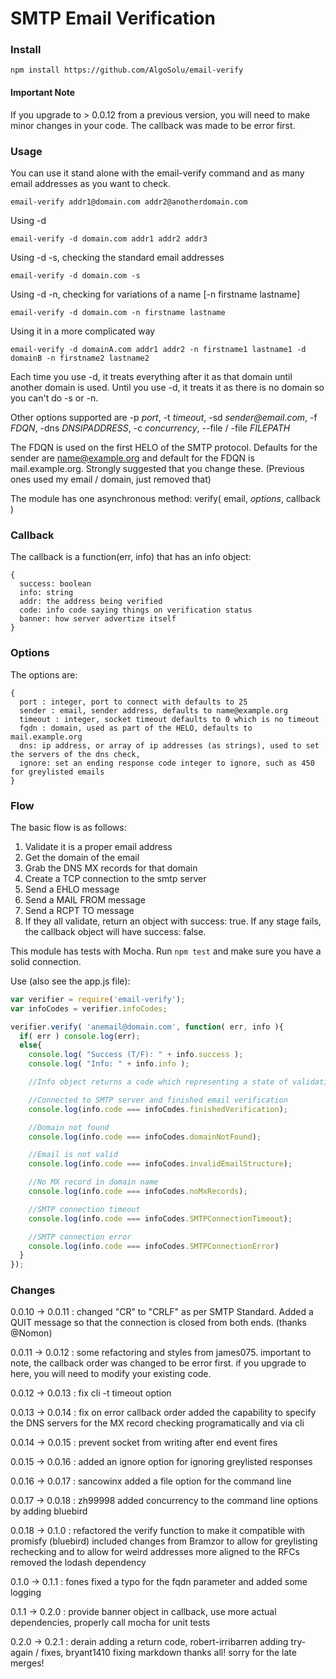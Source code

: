 # SMTP Email Verification

### Install

```
npm install https://github.com/AlgoSolu/email-verify
```

#### Important Note

If you upgrade to > 0.0.12 from a previous version, you will need to make minor changes in your code. The callback was made to be error first.

### Usage
You can use it stand alone with the email-verify command and as many email addresses as you want to check.

```
email-verify addr1@domain.com addr2@anotherdomain.com
```

Using -d

```
email-verify -d domain.com addr1 addr2 addr3
```

Using -d -s, checking the standard email addresses

```
email-verify -d domain.com -s
```

Using -d -n, checking for variations of a name [-n firstname lastname]

```
email-verify -d domain.com -n firstname lastname
```

Using it in a more complicated way

```
email-verify -d domainA.com addr1 addr2 -n firstname1 lastname1 -d domainB -n firstname2 lastname2
```

Each time you use -d, it treats everything after it as that domain until another domain is used. Until you use -d, it treats it as there is no domain so you can't do -s or -n.

Other options supported are -p _port_, -t _timeout_, -sd _sender@email.com_, -f _FDQN_, -dns _DNSIPADDRESS_, -c _concurrency_, --file / -file _FILEPATH_

The FDQN is used on the first HELO of the SMTP protocol. Defaults for the sender are name@example.org and default for the FDQN is mail.example.org. Strongly suggested that you change these. (Previous ones used my email / domain, just removed that)



The module has one asynchronous method: verify( email, _options_, callback )

### Callback
The callback is a function(err, info) that has an info object:
```
{
  success: boolean
  info: string
  addr: the address being verified
  code: info code saying things on verification status
  banner: how server advertize itself
}
```

### Options
The options are:
```
{
  port : integer, port to connect with defaults to 25
  sender : email, sender address, defaults to name@example.org
  timeout : integer, socket timeout defaults to 0 which is no timeout
  fqdn : domain, used as part of the HELO, defaults to mail.example.org
  dns: ip address, or array of ip addresses (as strings), used to set the servers of the dns check,
  ignore: set an ending response code integer to ignore, such as 450 for greylisted emails
}
```

### Flow

The basic flow is as follows:

1. Validate it is a proper email address
2. Get the domain of the email
3. Grab the DNS MX records for that domain
4. Create a TCP connection to the smtp server
5. Send a EHLO message
6. Send a MAIL FROM message
7. Send a RCPT TO message
8. If they all validate, return an object with success: true. If any stage fails, the callback object will have success: false.

This module has tests with Mocha. Run `npm test` and make sure you have a solid connection.

Use (also see the app.js file):

```javascript
var verifier = require('email-verify');
var infoCodes = verifier.infoCodes;

verifier.verify( 'anemail@domain.com', function( err, info ){
  if( err ) console.log(err);
  else{
    console.log( "Success (T/F): " + info.success );
    console.log( "Info: " + info.info );

    //Info object returns a code which representing a state of validation:

    //Connected to SMTP server and finished email verification
    console.log(info.code === infoCodes.finishedVerification);

    //Domain not found
    console.log(info.code === infoCodes.domainNotFound);

    //Email is not valid
    console.log(info.code === infoCodes.invalidEmailStructure);

    //No MX record in domain name
    console.log(info.code === infoCodes.noMxRecords);

    //SMTP connection timeout
    console.log(info.code === infoCodes.SMTPConnectionTimeout);

    //SMTP connection error
    console.log(info.code === infoCodes.SMTPConnectionError)
  }
});
```

### Changes
0.0.10 -> 0.0.11 : changed "CR" to "CRLF" as per SMTP Standard. Added a QUIT message so that the connection is closed from both ends. (thanks @Nomon)

0.0.11 -> 0.0.12 : some refactoring and styles from james075. important to note, the callback order was changed to be error first. if you upgrade to here, you will need to modify your existing code.

0.0.12 -> 0.0.13 : fix cli -t timeout option

0.0.13 -> 0.0.14 : fix on error callback order
                   added the capability to specify the DNS servers for the MX record checking programatically and via cli

0.0.14 -> 0.0.15 : prevent socket from writing after end event fires

0.0.15 -> 0.0.16 : added an ignore option for ignoring greylisted responses

0.0.16 -> 0.0.17 : sancowinx added a file option for the command line

0.0.17 -> 0.0.18 : zh99998 added concurrency to the command line options by adding bluebird

0.0.18 -> 0.1.0  : refactored the verify function to make it compatible with promisfy (bluebird)
                   included changes from Bramzor to allow for greylisting rechecking and to allow for weird addresses more aligned to the RFCs
                   removed the lodash dependency

0.1.0 -> 0.1.1   : fones fixed a typo for the fqdn parameter and added some logging

0.1.1 -> 0.2.0   : provide banner object in callback, use more actual dependencies, properly call mocha for unit tests

0.2.0 -> 0.2.1   : derain adding a return code, robert-irribarren adding try-again / fixes, bryant1410 fixing markdown thanks all! sorry for the late merges!
